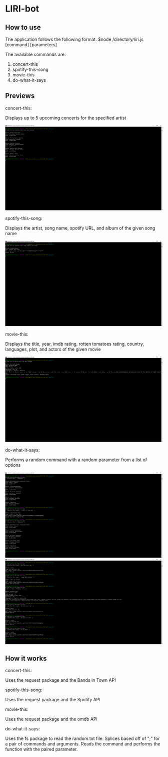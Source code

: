 # LIRI-bot
## How to use
The application follows the following format:
$node /directory/liri.js [command] [parameters]

The available commands are:
1. concert-this
2. spotify-this-song
3. movie-this
4. do-what-it-says

## Previews
concert-this:

Displays up to 5 upcoming concerts for the specified artist

![](./screenshots/concert-this-kkb.PNG)

spotify-this-song:

Displays the artist, song name, spotify URL, and album of the given song name

![](./screenshots/spotify-this-song-simple-and-clean.PNG)

movie-this:

Displays the title, year, imdb rating, rotten tomatoes rating, country, languages, plot, and actors of the given movie

![](./screenshots/movie-this-the-dark-knight.PNG)

do-what-it-says:

Performs a random command with a random parameter from a list of options

![](./screenshots/do-what-it-says1.PNG)
![](./screenshots/do-what-it-says2.PNG)

## How it works
concert-this:

Uses the request package and the Bands in Town API

spotify-this-song:

Uses the request package and the Spotify API 

movie-this:

Uses the request package and the omdb API

do-what-it-says:

Uses the fs package to read the random.txt file. Splices based off of ";" for a pair of commands and arguments. Reads the command and performs the function with the paired parameter.